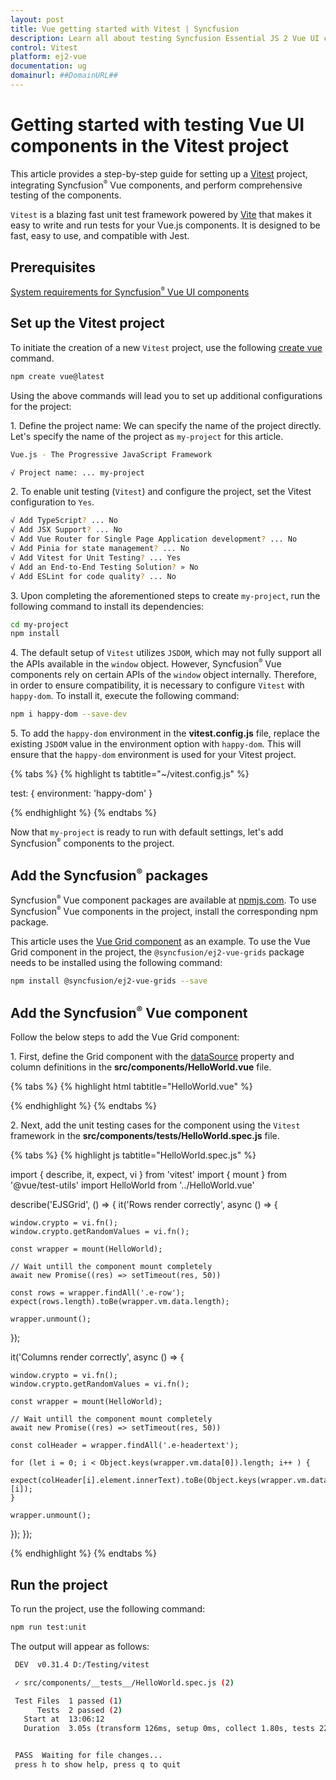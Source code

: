 ```yaml
---
layout: post
title: Vue getting started with Vitest | Syncfusion
description: Learn all about testing Syncfusion Essential JS 2 Vue UI components in Vitest, and much more details.
control: Vitest
platform: ej2-vue
documentation: ug
domainurl: ##DomainURL##
---
```


# Getting started with testing Vue UI components in the Vitest project

This article provides a step-by-step guide for setting up a [Vitest](https://vitest.dev/) project, integrating Syncfusion<sup style="font-size:70%">&reg;</sup> Vue components, and perform comprehensive testing of the components.

`Vitest` is a blazing fast unit test framework powered by [Vite](https://vitejs.dev/) that makes it easy to write and run tests for your Vue.js components. It is designed to be fast, easy to use, and compatible with Jest.

## Prerequisites

[System requirements for Syncfusion<sup style="font-size:70%">&reg;</sup> Vue UI components](../system-requirements)

## Set up the Vitest project

To initiate the creation of a new `Vitest` project, use the following [create vue](https://vuejs.org/guide/quick-start.html#creating-a-vue-application) command.

```bash
npm create vue@latest
```

Using the above commands will lead you to set up additional configurations for the project:

1\. Define the project name: We can specify the name of the project directly. Let's specify the name of the project as `my-project` for this article.

```bash
Vue.js - The Progressive JavaScript Framework

√ Project name: ... my-project
```

2\. To enable unit testing (`Vitest`) and configure the project, set the Vitest configuration to `Yes`.

```bash
√ Add TypeScript? ... No
√ Add JSX Support? ... No
√ Add Vue Router for Single Page Application development? ... No
√ Add Pinia for state management? ... No
√ Add Vitest for Unit Testing? ... Yes
√ Add an End-to-End Testing Solution? » No
√ Add ESLint for code quality? ... No
```

3\. Upon completing the aforementioned steps to create  `my-project`, run the following command to install its dependencies:

```bash
cd my-project
npm install
```

4\. The default setup of `Vitest` utilizes `JSDOM`, which may not fully support all the APIs available in the `window` object. However, Syncfusion<sup style="font-size:70%">&reg;</sup> Vue components rely on certain APIs of the `window` object internally. Therefore, in order to ensure compatibility, it is necessary to configure `Vitest` with `happy-dom`. To install it, execute the following command:

```bash
npm i happy-dom --save-dev
```

5\. To add the `happy-dom` environment in the **vitest.config.js** file, replace the existing `JSDOM` value in the environment option with `happy-dom`. This will ensure that the `happy-dom` environment is used for your Vitest project.

{% tabs %}
{% highlight ts tabtitle="~/vitest.config.js" %}

test: {
  environment: 'happy-dom'
}

{% endhighlight %}
{% endtabs %}

Now that `my-project` is ready to run with default settings, let's add Syncfusion<sup style="font-size:70%">&reg;</sup> components to the project.

## Add the Syncfusion<sup style="font-size:70%">&reg;</sup> packages

Syncfusion<sup style="font-size:70%">&reg;</sup> Vue component packages are available at [npmjs.com](https://www.npmjs.com/search?q=ej2-vue). To use Syncfusion<sup style="font-size:70%">&reg;</sup> Vue components in the project, install the corresponding npm package.

This article uses the [Vue Grid component](https://www.syncfusion.com/vue-components/vue-grid) as an example. To use the Vue Grid component in the project, the `@syncfusion/ej2-vue-grids` package needs to be installed using the following command:

```bash
npm install @syncfusion/ej2-vue-grids --save
```

## Add the Syncfusion<sup style="font-size:70%">&reg;</sup> Vue component

Follow the below steps to add the Vue Grid component:

1\. First, define the Grid component with the [dataSource](https://ej2.syncfusion.com/vue/documentation/api/grid#datasource) property and column definitions in the **src/components/HelloWorld.vue** file.

{% tabs %}
{% highlight html tabtitle="HelloWorld.vue" %}

<template>
  <ejs-grid :dataSource="data">
    <e-columns>
      <e-column field='OrderID'></e-column>
      <e-column field='CustomerID'></e-column>
      <e-column field='EmployeeID'></e-column>
      <e-column field='ShipCountry'></e-column>
      <e-column field='Freight'></e-column>
    </e-columns>
  </ejs-grid>
</template>

<script>
import { GridComponent, ColumnsDirective, ColumnDirective } from '@syncfusion/ej2-vue-grids';

export default {
  components: {
    'ejs-grid': GridComponent,
    'e-columns': ColumnsDirective,
    'e-column': ColumnDirective
  },
  data() {
    return {
      data: [
        {
          OrderID: 10248, CustomerID: 'VINET', EmployeeID: 5, ShipCountry: 'France', Freight: 32.38
        },
        {
          OrderID: 10249, CustomerID: 'TOMSP', EmployeeID: 6, ShipCountry: 'Germany', Freight: 11.61
        },
        {
          OrderID: 10250, CustomerID: 'HANAR', EmployeeID: 4, ShipCountry: 'Brazil', Freight: 65.83
        }
      ]
    }
  }
};
</script>

{% endhighlight %}
{% endtabs %}

2\. Next, add the unit testing cases for the component using the `Vitest` framework in the **src/components/tests/HelloWorld.spec.js** file.

{% tabs %}
{% highlight js tabtitle="HelloWorld.spec.js" %}

import { describe, it, expect, vi } from 'vitest'
import { mount } from '@vue/test-utils'
import HelloWorld from '../HelloWorld.vue'

describe('EJSGrid', () => {
  it('Rows render correctly', async () => {

    window.crypto = vi.fn();
    window.crypto.getRandomValues = vi.fn();

    const wrapper = mount(HelloWorld);

    // Wait untill the component mount completely
    await new Promise((res) => setTimeout(res, 50))
    
    const rows = wrapper.findAll('.e-row');
    expect(rows.length).toBe(wrapper.vm.data.length);
    
    wrapper.unmount();
  });

  it('Columns render correctly', async () => {

    window.crypto = vi.fn();
    window.crypto.getRandomValues = vi.fn();

    const wrapper = mount(HelloWorld);

    // Wait untill the component mount completely
    await new Promise((res) => setTimeout(res, 50))
    
    const colHeader = wrapper.findAll('.e-headertext');

    for (let i = 0; i < Object.keys(wrapper.vm.data[0]).length; i++ ) {
      expect(colHeader[i].element.innerText).toBe(Object.keys(wrapper.vm.data[0])[i]);
    }

    wrapper.unmount();
  });
});

{% endhighlight %}
{% endtabs %}

## Run the project

To run the project, use the following command:

```bash
npm run test:unit
```

The output will appear as follows:

```bash
 DEV  v0.31.4 D:/Testing/vitest

 ✓ src/components/__tests__/HelloWorld.spec.js (2)

 Test Files  1 passed (1)
      Tests  2 passed (2)
   Start at  13:06:12
   Duration  3.05s (transform 126ms, setup 0ms, collect 1.80s, tests 221ms, environment 602ms, prepare 130ms)


 PASS  Waiting for file changes...
 press h to show help, press q to quit
```
